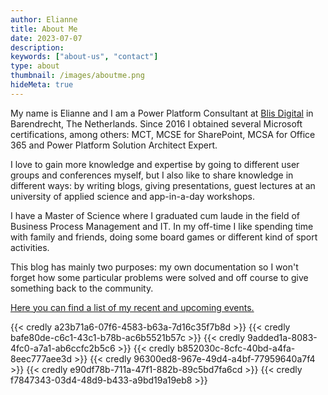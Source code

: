 ```yaml
---
author: Elianne
title: About Me
date: 2023-07-07
description:
keywords: ["about-us", "contact"]
type: about
thumbnail: /images/aboutme.png
hideMeta: true
---
```


My name is Elianne and I am a Power Platform Consultant at [Blis Digital](https://blisdigital.com) in Barendrecht, The Netherlands. Since 2016 I obtained several Microsoft certifications, among others: MCT, MCSE for SharePoint, MCSA for Office 365 and Power Platform Solution Architect Expert.

I love to gain more knowledge and expertise by going to different user groups and conferences myself, but I also like to share knowledge in different ways: by writing blogs, giving presentations, guest lectures at an university of applied science and app-in-a-day workshops.

I have a Master of Science where I graduated cum laude in the field of Business Process Management and IT. In my off-time I like spending time with family and friends, doing some board games or different kind of sport activities. 

This blog has mainly two purposes: my own documentation so I won't forget how some particular problems were solved and off course to give something back to the community. 

[Here you can find a list of my recent and upcoming events.](/page/spotlight)



<div style="display:inline-block;">
{{< credly a23b71a6-07f6-4583-b63a-7d16c35f7b8d >}}
{{< credly bafe80de-c6c1-43c1-b78b-ac6b5521b57c >}}
{{< credly 9added1a-8083-4fc0-a7a1-ab6ccfc2b5c6 >}}
{{< credly b852030c-8cfc-40bd-a4fa-8eec777aee3d >}}
{{< credly 96300ed8-967e-49d4-a4bf-77959640a7f4 >}}
{{< credly e90df78b-711a-47f1-882b-89c5bd7fa6cd >}}
{{< credly f7847343-03d4-48d9-b433-a9bd19a19eb8 >}}
</div>

